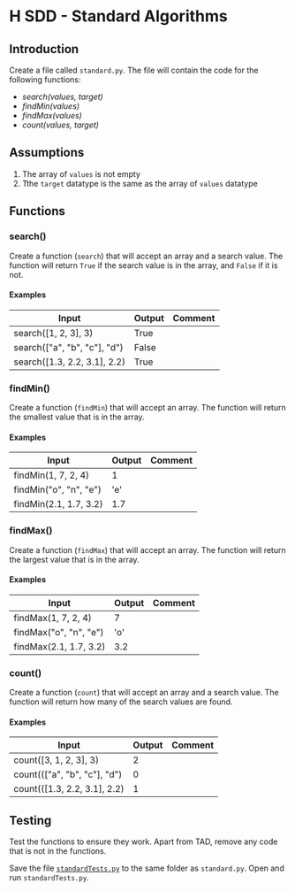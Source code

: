 # H SDD - Standard Algorithms

## Introduction

Create a file called `standard.py`.  The file will contain the code for the following functions:

* _search(values, target)_
* _findMin(values)_
* _findMax(values)_
* _count(values, target)_


## Assumptions

1. The array of `values` is not empty
2. Tthe `target` datatype is the same as the array of `values` datatype


## Functions


### search()

Create a function (`search`) that will accept an array and a search value.  The function will return `True` if the search value is in the array, and `False` if it is not.

#### Examples

| Input                        | Output | Comment |
| -----                        | ------ | ------- |
| search([1, 2, 3], 3)         | True   | |
| search(["a", "b", "c"], "d") | False  | |
| search([1.3, 2.2, 3.1], 2.2) | True   | |


### findMin()

Create a function (`findMin`) that will accept an array.  The function will return the smallest value that is in the array.

#### Examples

| Input                  | Output | Comment |
| -----                  | ------ | ------- |
| findMin(1, 7, 2, 4)    | 1      | |
| findMin("o", "n", "e") | 'e'    | |
| findMin(2.1, 1.7, 3.2) | 1.7    | |


### findMax()

Create a function (`findMax`) that will accept an array.  The function will return the largest value that is in the array.

#### Examples

| Input                   | Output | Comment |
| -----                   | ------ | ------- |
| findMax(1, 7, 2, 4)     | 7      | |
| findMax("o", "n", "e")  | 'o'    | |
| findMax(2.1, 1.7, 3.2)  | 3.2    | |


### count()

Create a function (`count`) that will accept an array and a search value.  The function will return how many of the search values are found.

#### Examples

| Input                        | Output | Comment |
| -----                        | ------ | ------- |
| count([3, 1, 2, 3], 3)       | 2      | |
| count((["a", "b", "c"], "d") | 0      | |
| count(([1.3, 2.2, 3.1], 2.2) | 1      | |


## Testing

Test the functions to ensure they work.  Apart from TAD, remove any code that is not in the functions.

Save the file [`standardTests.py`](assets/standardTests.py) to the same folder as `standard.py`.  Open and run `standardTests.py`.